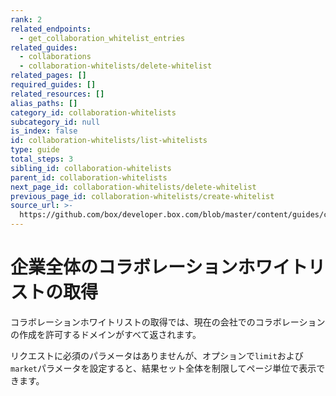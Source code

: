 ```yaml
---
rank: 2
related_endpoints:
  - get_collaboration_whitelist_entries
related_guides:
  - collaborations
  - collaboration-whitelists/delete-whitelist
related_pages: []
required_guides: []
related_resources: []
alias_paths: []
category_id: collaboration-whitelists
subcategory_id: null
is_index: false
id: collaboration-whitelists/list-whitelists
type: guide
total_steps: 3
sibling_id: collaboration-whitelists
parent_id: collaboration-whitelists
next_page_id: collaboration-whitelists/delete-whitelist
previous_page_id: collaboration-whitelists/create-whitelist
source_url: >-
  https://github.com/box/developer.box.com/blob/master/content/guides/collaboration-whitelists/list-whitelists.md
---
```

# 企業全体のコラボレーションホワイトリストの取得

コラボレーションホワイトリストの取得では、現在の会社でのコラボレーションの作成を許可するドメインがすべて返されます。

リクエストに必須のパラメータはありませんが、オプションで`limit`および`market`パラメータを設定すると、結果セット全体を制限してページ単位で表示できます。

<Samples id="get_collaboration_whitelist_entries">

</Samples>
